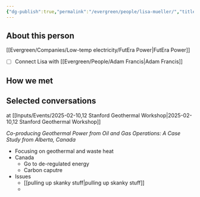 ```yaml
---
{"dg-publish":true,"permalink":"/evergreen/people/lisa-mueller/","title":"CEO","tags":["c_level","people","geo_eco"]}
---
```


## About this person
[[Evergreen/Companies/Low-temp electricity/FutEra Power\|FutEra Power]]

- [ ] Connect Lisa with [[Evergreen/People/Adam Francis\|Adam Francis]]
## How we met


## Selected conversations
at [[Inputs/Events/2025-02-10,12 Stanford Geothermal Workshop\|2025-02-10,12 Stanford Geothermal Workshop]]

_Co-producing Geothermal Power from Oil and Gas Operations: A Case Study from Alberta, Canada_


- Focusing on geothermal and waste heat
- Canada
	- Go to de-regulated energy
	- Carbon caputre
- Issues
	- [[pulling up skanky stuff\|pulling up skanky stuff]]
	- 